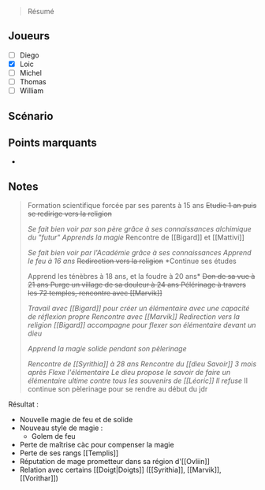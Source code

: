> Résumé

## Joueurs

- [ ] Diego
- [x] Loic
- [ ] Michel
- [ ] Thomas
- [ ] William

## Scénario


## Points marquants

- 

## Notes

> Formation scientifique forcée par ses parents à 15 ans
> ~~Etudie 1 an puis se redirige vers la religion~~
> 
> *Se fait bien voir par son père grâce à ses connaissances alchimique du "futur"
> Apprends la magie*
> Rencontre de [[Bigard]] et [[Mattivi]]
> 
> *Se fait bien voir par l'Académie grâce à ses connaissances
> Apprend le feu à 16 ans*
> ~~Redirection vers la religion~~
> *Continue ses études
> 
> Apprend les ténèbres à 18 ans, et la foudre à 20 ans*
> ~~Don de sa vue à 21 ans
> Purge un village de sa douleur à 24 ans
> Pélérinage à travers les 72 temples, rencontre avec [[Marvik]]~~
> 
> *Travail avec [[Bigard]] pour créer un élémentaire avec une capacité de réflexion propre
> Rencontre avec [[Marvik]]
> Redirection vers la religion
> [[Bigard]] accompagne pour flexer son élémentaire devant un dieu*
> 
> *Apprend la magie solide pendant son pèlerinage*
> 
> *Rencontre de [[Syrithia]] à 28 ans
> Rencontre du [[dieu Savoir]] 3 mois après 
> Flexe l'élémentaire 
> Le dieu propose le savoir de faire un élémentaire ultime contre tous les souvenirs de [[Léoric]]
> Il refuse*
> Il continue son pèlerinage pour se rendre au début du jdr

Résultat :
- Nouvelle magie de feu et de solide
- Nouveau style de magie :
  - Golem de feu
- Perte de maîtrise càc pour compenser la magie
- Perte de ses rangs [[Templis]]
- Réputation de mage prometteur dans sa région d'[[Ovliin]]
- Relation avec certains [[Doigt|Doigts]] ([[Syrithia]], [[Marvik]], [[Vorithar]])